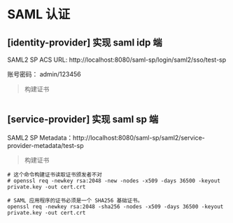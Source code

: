 # SAML 认证

## [identity-provider] 实现 saml idp 端

SAML2 SP ACS URL: http://localhost:8080/saml-sp/login/saml2/sso/test-sp

账号密码：
admin/123456

> 构建证书

```shell
```

## [service-provider] 实现 saml sp 端

SAML2 SP Metadata：http://localhost:8080/saml-sp/saml2/service-provider-metadata/test-sp

>  构建证书

```shell
# 这个命令构建证书读取证书颁发者不对
# openssl req -newkey rsa:2048 -new -nodes -x509 -days 36500 -keyout private.key -out cert.crt

# SAML 应用程序的证书必须是一个 SHA256 基础证书。
openssl req -newkey rsa:2048 -sha256 -nodes -x509 -days 36500 -keyout private.key -out cert.crt
```

